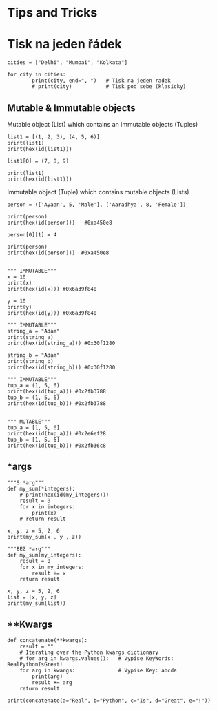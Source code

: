 # Tips and Tricks

# Tisk na jeden řádek
```Py
cities = ["Delhi", "Mumbai", "Kolkata"]

for city in cities:
		print(city, end=", ")   # Tisk na jeden radek
		# print(city)           # Tisk pod sebe (klasicky)

```

## Mutable & Immutable objects

Mutable object (List) which contains an immutable objects (Tuples)
```Py
list1 = [(1, 2, 3), (4, 5, 6)]
print(list1)
print(hex(id(list1)))

list1[0] = (7, 8, 9)

print(list1)
print(hex(id(list1)))
```

Immutable object (Tuple) which contains mutable objects (Lists)
```Py
person = (['Ayaan', 5, 'Male'], ['Aaradhya', 8, 'Female'])

print(person)
print(hex(id(person)))   #0xa450e8

person[0][1] = 4

print(person)
print(hex(id(person)))  #0xa450e8
```

```Py

""" IMMUTABLE"""
x = 10
print(x)
print(hex(id(x))) #0x6a39f840

y = 10
print(y)
print(hex(id(y))) #0x6a39f840

""" IMMUTABLE"""
string_a = "Adam"
print(string_a)
print(hex(id(string_a))) #0x30f1280

string_b = "Adam"
print(string_b)
print(hex(id(string_b))) #0x30f1280

""" IMMUTABLE"""
tup_a = (1, 5, 6)
print(hex(id(tup_a))) #0x2fb3788
tup_b = (1, 5, 6)
print(hex(id(tup_b))) #0x2fb3788


""" MUTABLE"""
tup_a = [1, 5, 6]
print(hex(id(tup_a))) #0x2e6ef28
tup_b = [1, 5, 6]
print(hex(id(tup_b))) #0x2fb36c8

```

## \*args

```Py
"""S *arg"""
def my_sum(*integers):
    # print(hex(id(my_integers)))
    result = 0
    for x in integers:
        print(x)
    # return result

x, y, z = 5, 2, 6
print(my_sum(x , y , z))
```

```Py
"""BEZ *arg"""
def my_sum(my_integers):
    result = 0
    for x in my_integers:
        result += x
    return result

x, y, z = 5, 2, 6
list = [x, y, z]
print(my_sum(list))
```

## \*\*Kwargs

```Py
def concatenate(**kwargs):
    result = ""
    # Iterating over the Python kwargs dictionary
    # for arg in kwargs.values():   # Vypise KeyWords: RealPythonIsGreat!
    for arg in kwargs:              # Vypise Key: abcde
        print(arg)
        result += arg
    return result

print(concatenate(a="Real", b="Python", c="Is", d="Great", e="!"))

```
